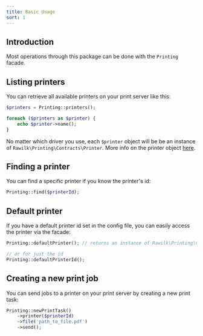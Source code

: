 ```yaml
---
title: Basic Usage
sort: 1
---
```


## Introduction

Most operations through this package can be done with the `Printing` facade.

## Listing printers
You can retrieve all available printers on your print server like this:

```php
$printers = Printing::printers();

foreach ($printers as $printer) {
    echo $printer->name();
}
```

No matter which driver you use, each `$printer` object will be be an instance of `Rawilk\Printing\Contracts\Printer`. More info on the printer object [here](/laravel-printing/{version}/basic-usage/printer).

## Finding a printer
You can find a specific printer if you know the printer's id:

```php
Printing::find($printerId);
```

## Default printer
If you have a default printer id set in the config file, you can easily access the printer via the facade:

```php
Printing::defaultPrinter(); // returns an instance of Rawilk\Printing\Contracts\Printer if the printer is found

// or for just the id
Printing::defaultPrinterId();
```

## Creating a new print job
You can send jobs to a printer on your print server by creating a new print task:

```php
Printing::newPrintTask()
    ->printer($printerId)
    ->file('path_to_file.pdf')
    ->send();
```

